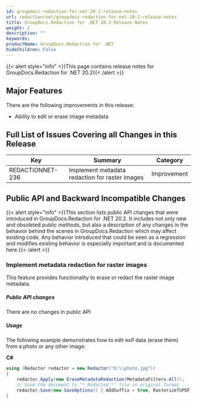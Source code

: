 ```yaml
---
id: groupdocs-redaction-for-net-20-2-release-notes
url: redaction/net/groupdocs-redaction-for-net-20-2-release-notes
title: GroupDocs.Redaction for .NET 20.2 Release Notes
weight: 2
description: ""
keywords: 
productName: GroupDocs.Redaction for .NET
hideChildren: False
---
```

{{< alert style="info" >}}This page contains release notes for GroupDocs.Redaction for .NET 20.2{{< /alert >}}

## Major Features

There are the following improvements in this release:

*   Ability to edit or erase image metadata  
    

## Full List of Issues Covering all Changes in this Release

| Key | Summary | Category |
| --- | --- | --- |
| REDACTIONNET-236 | Implement metadata redaction for raster images | Improvement |

## Public API and Backward Incompatible Changes

{{< alert style="info" >}}This section lists public API changes that were introduced in GroupDocs.Redaction for .NET 20.2. It includes not only new and obsoleted public methods, but also a description of any changes in the behavior behind the scenes in GroupDocs.Redaction which may affect existing code. Any behavior introduced that could be seen as a regression and modifies existing behavior is especially important and is documented here.{{< /alert >}}

### Implement metadata redaction for raster images

This feature provides functionality to erase or redact the raster image metadata.

##### Public API changes

There are no changes in public API

##### Usage

The following example demonstrates how to edit exif data (erase them) from a photo or any other image:

**C#**

```csharp
using (Redactor redactor = new Redactor("D:\\photo.jpg"))
{
    redactor.Apply(new EraseMetadataRedaction(MetadataFilters.All));
    // Save the document to "*_Redacted.*" file in original format
    redactor.Save(new SaveOptions() { AddSuffix = true, RasterizeToPDF = false });
}
```
